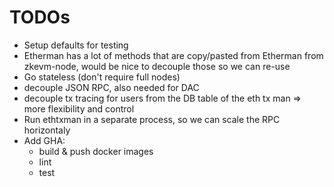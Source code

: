 # TODOs

- Setup defaults for testing
- Etherman has a lot of methods that are copy/pasted from Etherman from zkevm-node, would be nice to decouple those so we can re-use
- Go stateless (don't require full nodes)
- decouple JSON RPC, also needed for DAC
- decouple tx tracing for users from the DB table of the eth tx man => more flexibility and control
- Run ethtxman in a separate process, so we can scale the RPC horizontaly
- Add GHA:
    - build & push docker images
    - lint
    - test
